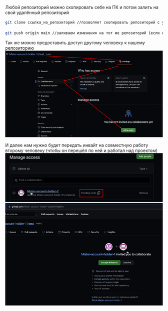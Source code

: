 Любой репозиторий можно скопировать себе на ПК и потом залить на свой удалённый репозиторий

```bash
git clone ссылка_на_репозиторий //позволяет скопировать репозиторий с удалённого сервера к себе на ПК

git push origin main //заливаем изменения на тот же репозиторий (если нам дали к нему доступ)
```

Так же можно предоставить доступ другому человеку к нашему репозиторию
![](_png/32e51b4e5bcd90eebc24e02ac54da098.png)

И далее нам нужно будет передать инвайт на совместную работу второму человеку (чтобы он перешёл по ней и работал над проектом)
![](_png/94d73077edccb01e0fc74057865d5940.png) ![](_png/e5507ae51ceedfad1cc2f685d3014872.png)